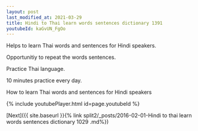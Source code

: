 ```yaml
---
layout: post
last_modified_at: 2021-03-29
title: Hindi to Thai learn words sentences dictionary 1391 
youtubeId: kaGvUN_FgOo
---
```

 
 
Helps to learn Thai words and sentences for Hindi speakers.

Opportunitiy to repeat the words sentences. 

Practice Thai language. 
 
10 minutes practice every day. 
 
How to learn Thai words and sentences for Hindi speakers 
 
{% include youtubePlayer.html id=page.youtubeId %}
 
 
[Next]({{ site.baseurl }}{% link  split2/_posts/2016-02-01-Hindi to thai learn words sentences dictionary 1029 .md%})
 

